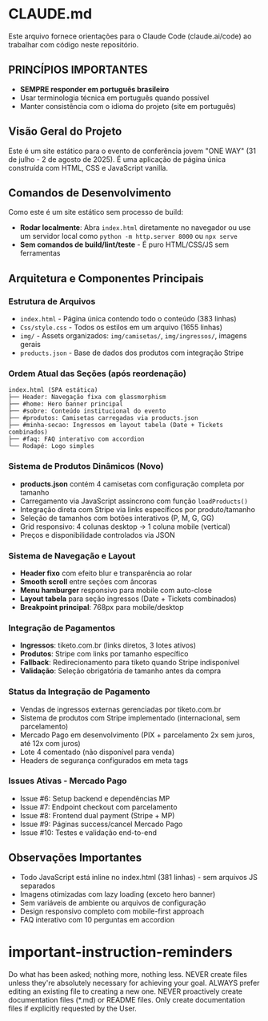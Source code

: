# CLAUDE.md

Este arquivo fornece orientações para o Claude Code (claude.ai/code) ao trabalhar com código neste repositório.

## PRINCÍPIOS IMPORTANTES
- **SEMPRE responder em português brasileiro**
- Usar terminologia técnica em português quando possível
- Manter consistência com o idioma do projeto (site em português)

## Visão Geral do Projeto
Este é um site estático para o evento de conferência jovem "ONE WAY" (31 de julho - 2 de agosto de 2025). É uma aplicação de página única construída com HTML, CSS e JavaScript vanilla.

## Comandos de Desenvolvimento
Como este é um site estático sem processo de build:
- **Rodar localmente**: Abra `index.html` diretamente no navegador ou use um servidor local como `python -m http.server 8000` ou `npx serve`
- **Sem comandos de build/lint/teste** - É puro HTML/CSS/JS sem ferramentas

## Arquitetura e Componentes Principais

### Estrutura de Arquivos
- `index.html` - Página única contendo todo o conteúdo (383 linhas)
- `Css/style.css` - Todos os estilos em um arquivo (1655 linhas)
- `img/` - Assets organizados: `img/camisetas/`, `img/ingressos/`, imagens gerais
- `products.json` - Base de dados dos produtos com integração Stripe

### Ordem Atual das Seções (após reordenação)
```
index.html (SPA estática)
├── Header: Navegação fixa com glassmorphism
├── #home: Hero banner principal
├── #sobre: Conteúdo institucional do evento
├── #produtos: Camisetas carregadas via products.json
├── #minha-secao: Ingressos em layout tabela (Date + Tickets combinados)
├── #faq: FAQ interativo com accordion
└── Rodapé: Logo simples
```

### Sistema de Produtos Dinâmicos (Novo)
- **products.json** contém 4 camisetas com configuração completa por tamanho
- Carregamento via JavaScript assíncrono com função `loadProducts()`
- Integração direta com Stripe via links específicos por produto/tamanho
- Seleção de tamanhos com botões interativos (P, M, G, GG)
- Grid responsivo: 4 colunas desktop → 1 coluna mobile (vertical)
- Preços e disponibilidade controlados via JSON

### Sistema de Navegação e Layout
- **Header fixo** com efeito blur e transparência ao rolar
- **Smooth scroll** entre seções com âncoras
- **Menu hamburger** responsivo para mobile com auto-close
- **Layout tabela** para seção ingressos (Date + Tickets combinados)
- **Breakpoint principal**: 768px para mobile/desktop

### Integração de Pagamentos
- **Ingressos**: tiketo.com.br (links diretos, 3 lotes ativos)
- **Produtos**: Stripe com links por tamanho específico
- **Fallback**: Redirecionamento para tiketo quando Stripe indisponível
- **Validação**: Seleção obrigatória de tamanho antes da compra

### Status da Integração de Pagamento
- Vendas de ingressos externas gerenciadas por tiketo.com.br
- Sistema de produtos com Stripe implementado (internacional, sem parcelamento)
- Mercado Pago em desenvolvimento (PIX + parcelamento 2x sem juros, até 12x com juros)
- Lote 4 comentado (não disponível para venda)
- Headers de segurança configurados em meta tags

### Issues Ativas - Mercado Pago
- Issue #6: Setup backend e dependências MP
- Issue #7: Endpoint checkout com parcelamento  
- Issue #8: Frontend dual payment (Stripe + MP)
- Issue #9: Páginas success/cancel Mercado Pago
- Issue #10: Testes e validação end-to-end

## Observações Importantes
- Todo JavaScript está inline no index.html (381 linhas) - sem arquivos JS separados
- Imagens otimizadas com lazy loading (exceto hero banner)
- Sem variáveis de ambiente ou arquivos de configuração
- Design responsivo completo com mobile-first approach
- FAQ interativo com 10 perguntas em accordion

# important-instruction-reminders
Do what has been asked; nothing more, nothing less.
NEVER create files unless they're absolutely necessary for achieving your goal.
ALWAYS prefer editing an existing file to creating a new one.
NEVER proactively create documentation files (*.md) or README files. Only create documentation files if explicitly requested by the User.